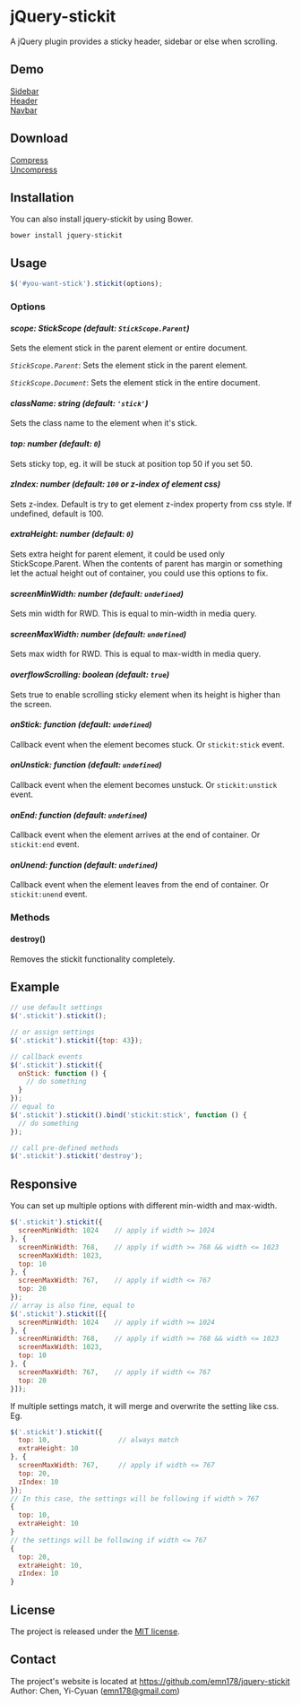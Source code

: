 # jQuery-stickit
A jQuery plugin provides a sticky header, sidebar or else when scrolling.

## Demo
[Sidebar](https://emn178.github.io/jquery-stickit/samples/sidebar/)  
[Header](https://emn178.github.io/jquery-stickit/samples/header/)  
[Navbar](https://emn178.github.io/jquery-stickit/samples/navbar/)

## Download
[Compress](https://raw.github.com/emn178/jquery-stickit/master/build/jquery.stickit.min.js)  
[Uncompress](https://raw.github.com/emn178/jquery-stickit/master/src/jquery.stickit.js)

## Installation
You can also install jquery-stickit by using Bower.
```
bower install jquery-stickit
```

## Usage
```JavaScript
$('#you-want-stick').stickit(options);
```

### Options
#### *scope: StickScope (default: `StickScope.Parent`)*

Sets the element stick in the parent element or entire document.

*`StickScope.Parent`*: Sets the element stick in the parent element.

*`StickScope.Document`*: Sets the element stick in the entire document.

#### *className: string (default: `'stick'`)*

Sets the class name to the element when it's stick.

#### *top: number (default: `0`)*

Sets sticky top, eg. it will be stuck at position top 50 if you set 50.

#### *zIndex: number (default: `100` or z-index of element css)*

Sets z-index. Default is try to get element z-index property from css style. If undefined, default is 100.

#### *extraHeight: number (default: `0`)*

Sets extra height for parent element, it could be used only StickScope.Parent. When the contents of parent has margin or something let the actual height out of container, you could use this options to fix.

#### *screenMinWidth: number (default: `undefined`)*

Sets min width for RWD. This is equal to min-width in media query.

#### *screenMaxWidth: number (default: `undefined`)*

Sets max width for RWD. This is equal to max-width in media query.

#### *overflowScrolling: boolean (default: `true`)*

Sets true to enable scrolling sticky element when its height is higher than the screen.

#### *onStick: function (default: `undefined`)*

Callback event when the element becomes stuck. Or `stickit:stick` event.

#### *onUnstick: function (default: `undefined`)*

Callback event when the element becomes unstuck. Or `stickit:unstick` event.

#### *onEnd: function (default: `undefined`)*

Callback event when the element arrives at the end of container. Or `stickit:end` event.

#### *onUnend: function (default: `undefined`)*

Callback event when the element leaves from the end of container. Or `stickit:unend` event.

### Methods

#### destroy()

Removes the stickit functionality completely. 

## Example
```JavaScript
// use default settings
$('.stickit').stickit();

// or assign settings
$('.stickit').stickit({top: 43});

// callback events
$('.stickit').stickit({
  onStick: function () {
    // do something
  }
});
// equal to
$('.stickit').stickit().bind('stickit:stick', function () {
  // do something
});

// call pre-defined methods
$('.stickit').stickit('destroy');
```

## Responsive
You can set up multiple options with different min-width and max-width.
```JavaScript
$('.stickit').stickit({
  screenMinWidth: 1024    // apply if width >= 1024
}, {
  screenMinWidth: 768,    // apply if width >= 768 && width <= 1023
  screenMaxWidth: 1023,
  top: 10
}, {
  screenMaxWidth: 767,    // apply if width <= 767
  top: 20
});
// array is also fine, equal to
$('.stickit').stickit([{
  screenMinWidth: 1024    // apply if width >= 1024
}, {
  screenMinWidth: 768,    // apply if width >= 768 && width <= 1023
  screenMaxWidth: 1023,
  top: 10
}, {
  screenMaxWidth: 767,    // apply if width <= 767
  top: 20
}]);
```
If multiple settings match, it will merge and overwrite the setting like css. Eg.
```JavaScript
$('.stickit').stickit({
  top: 10,                 // always match
  extraHeight: 10
}, {
  screenMaxWidth: 767,     // apply if width <= 767
  top: 20,
  zIndex: 10
});
// In this case, the settings will be following if width > 767
{
  top: 10,
  extraHeight: 10
}
// the settings will be following if width <= 767
{
  top: 20,
  extraHeight: 10,
  zIndex: 10
}
```

## License
The project is released under the [MIT license](http://www.opensource.org/licenses/MIT).

## Contact
The project's website is located at https://github.com/emn178/jquery-stickit  
Author: Chen, Yi-Cyuan (emn178@gmail.com)
